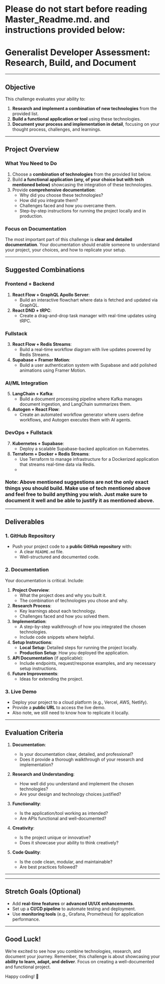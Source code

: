 # **Please do not start before reading Master_Readme.md. and instructions provided below:**


# **Generalist Developer Assessment: Research, Build, and Document**

---

## **Objective**

This challenge evaluates your ability to:
1. **Research and implement a combination of new technologies** from the provided list.
2. **Build a functional application or tool** using these technologies.
3. **Document your process and implementation in detail**, focusing on your thought process, challenges, and learnings.

---

## **Project Overview**

### **What You Need to Do**
1. Choose a **combination of technologies** from the provided list below.
2. Build **a functional application (any, of your choice but with tech mentioned below)** showcasing the integration of these technologies.
3. Provide **comprehensive documentation**:
   - Why did you choose these technologies?
   - How did you integrate them?
   - Challenges faced and how you overcame them.
   - Step-by-step instructions for running the project locally and in production.

### **Focus on Documentation**
The most important part of this challenge is **clear and detailed documentation**. Your documentation should enable someone to understand your project, your choices, and how to replicate your setup.

---

## **Suggested Combinations**

### **Frontend + Backend**
1. **React Flow + GraphQL Apollo Server**:
   - Build an interactive flowchart where data is fetched and updated via GraphQL.
2. **React DND + tRPC**:
   - Create a drag-and-drop task manager with real-time updates using tRPC.

### **Fullstack**
3. **React Flow + Redis Streams**:
   - Build a real-time workflow diagram with live updates powered by Redis Streams.
4. **Supabase + Framer Motion**:
   - Build a user authentication system with Supabase and add polished animations using Framer Motion.

### **AI/ML Integration**
5. **LangChain + Kafka**:
   - Build a document processing pipeline where Kafka manages document ingestion, and LangChain summarizes them.
6. **Autogen + React Flow**:
   - Create an automated workflow generator where users define workflows, and Autogen executes them with AI agents.

### **DevOps + Fullstack**
7. **Kubernetes + Supabase**:
   - Deploy a scalable Supabase-backed application on Kubernetes.
8. **Terraform + Docker + Redis Streams**:
   - Use Terraform to manage infrastructure for a Dockerized application that streams real-time data via Redis.
   - 
   
### **Note**: Above mentioned suggestions are not the only exact things you should build. Make use of tech mentioned above and feel free to build anything you wish. Just make sure to document it well and be able to justify it as mentioned above.

---

## **Deliverables**

### **1. GitHub Repository**
- Push your project code to a **public GitHub repository** with:
  - A clear `README.md` file.
  - Well-structured and documented code.

### **2. Documentation**
Your documentation is critical. Include:
1. **Project Overview**:
   - What the project does and why you built it.
   - The combination of technologies you chose and why.
2. **Research Process**:
   - Key learnings about each technology.
   - Challenges faced and how you solved them.
3. **Implementation**:
   - A step-by-step walkthrough of how you integrated the chosen technologies.
   - Include code snippets where helpful.
4. **Setup Instructions**:
   - **Local Setup**: Detailed steps for running the project locally.
   - **Production Setup**: How you deployed the application.
5. **API Documentation** (if applicable):
   - Include endpoints, request/response examples, and any necessary setup instructions.
6. **Future Improvements**:
   - Ideas for extending the project.

### **3. Live Demo**
- Deploy your project to a cloud platform (e.g., Vercel, AWS, Netlify).
- Provide a **public URL** to access the live demo.
- Also note, we still need to know how to replicate it locally.

---

## **Evaluation Criteria**

1. **Documentation**:
   - Is your documentation clear, detailed, and professional?
   - Does it provide a thorough walkthrough of your research and implementation?

2. **Research and Understanding**:
   - How well did you understand and implement the chosen technologies?
   - Are your design and technology choices justified?

3. **Functionality**:
   - Is the application/tool working as intended?
   - Are APIs functional and well-documented?

4. **Creativity**:
   - Is the project unique or innovative?
   - Does it showcase your ability to think creatively?

5. **Code Quality**:
   - Is the code clean, modular, and maintainable?
   - Are best practices followed?

---

---

## **Stretch Goals** (Optional)
- Add **real-time features** or **advanced UI/UX enhancements**.
- Set up a **CI/CD pipeline** to automate testing and deployment.
- Use **monitoring tools** (e.g., Grafana, Prometheus) for application performance.

---

## **Good Luck!**

We’re excited to see how you combine technologies, research, and document your journey. Remember, this challenge is about showcasing your **ability to learn, adapt, and deliver**. Focus on creating a well-documented and functional project.

Happy coding! 🚀
